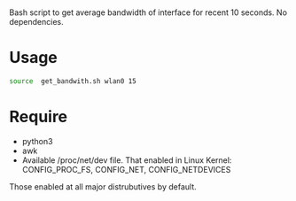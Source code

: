 #
Bash script to get average bandwidth of interface for recent 10 seconds. No dependencies.
# Usage

```bash
source  get_bandwith.sh wlan0 15
```

# Require
- python3
- awk
- Available /proc/net/dev file. That enabled in Linux Kernel: CONFIG_PROC_FS, CONFIG_NET, CONFIG_NETDEVICES

Those enabled at all major distrubutives by default.